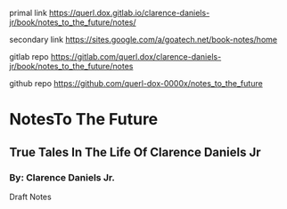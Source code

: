 primal link
https://querl.dox.gitlab.io/clarence-daniels-jr/book/notes_to_the_future/notes/

secondary link
https://sites.google.com/a/goatech.net/book-notes/home

gitlab repo
https://gitlab.com/querl.dox/clarence-daniels-jr/book/notes_to_the_future/notes

github repo
https://github.com/querl-dox-0000x/notes_to_the_future

# NotesTo The Future
## True Tales In The Life Of Clarence Daniels Jr
### By: Clarence Daniels Jr.

Draft Notes
